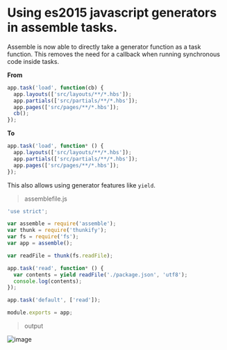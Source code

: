 # Using es2015 javascript generators in assemble tasks.

Assemble is now able to directly take a generator function as a task function. This removes the need for a callback when running synchronous code inside tasks.

**From**

```js
app.task('load', function(cb) {
  app.layouts(['src/layouts/**/*.hbs']);
  app.partials(['src/partials/**/*.hbs']);
  app.pages(['src/pages/**/*.hbs']);
  cb();
});
```

**To**

```js
app.task('load', function* () {
  app.layouts(['src/layouts/**/*.hbs']);
  app.partials(['src/partials/**/*.hbs']);
  app.pages(['src/pages/**/*.hbs']);
});
```

This also allows using generator features like `yield`.

> assemblefile.js

```js
'use strict';

var assemble = require('assemble');
var thunk = require('thunkify');
var fs = require('fs');
var app = assemble();

var readFile = thunk(fs.readFile);

app.task('read', function* () {
  var contents = yield readFile('./package.json', 'utf8');
  console.log(contents);
});

app.task('default', ['read']);

module.exports = app;
```

> output

![image](https://cloud.githubusercontent.com/assets/995160/13847098/c4b8953e-ec21-11e5-8ccd-7978c9845462.png)

